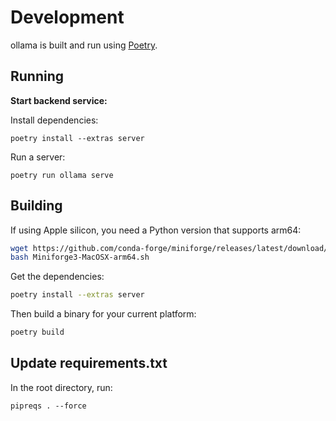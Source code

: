 # Development

ollama is built and run using [Poetry](https://python-poetry.org/).

## Running

**Start backend service:**

Install dependencies:

```
poetry install --extras server
```

Run a server:

```
poetry run ollama serve
```

## Building

If using Apple silicon, you need a Python version that supports arm64:

```bash
wget https://github.com/conda-forge/miniforge/releases/latest/download/Miniforge3-MacOSX-arm64.sh
bash Miniforge3-MacOSX-arm64.sh
```

Get the dependencies:

```bash
poetry install --extras server
```

Then build a binary for your current platform:

```bash
poetry build
```

## Update requirements.txt

In the root directory, run:

```
pipreqs . --force
```
